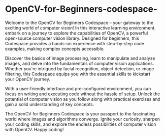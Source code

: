 # OpenCV-for-Beginners-codespace-
Welcome to the OpenCV for Beginners Codespace – your gateway to the exciting world of computer vision! In this interactive learning environment, embark on a journey to explore the capabilities of OpenCV, a powerful open-source computer vision library. Designed for beginners, this Codespace provides a hands-on experience with step-by-step code examples, making complex concepts accessible.

Discover the basics of image processing, learn to manipulate and analyze images, and delve into the fundamentals of computer vision applications. Whether you're intrigued by facial recognition, object detection, or image filtering, this Codespace equips you with the essential skills to kickstart your OpenCV journey.

With a user-friendly interface and pre-configured environment, you can focus on writing and executing code without the hassle of setup. Unlock the potential of computer vision as you follow along with practical exercises and gain a solid understanding of key concepts.

The OpenCV for Beginners Codespace is your passport to the fascinating world where images and algorithms converge. Ignite your curiosity, sharpen your coding skills, and explore the endless possibilities of computer vision with OpenCV. Happy coding!
